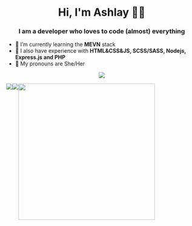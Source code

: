 <h1 align="center">Hi, I'm Ashlay 🏳️‍⚧️</h1>
<h3 align="center">I am a developer who loves to code (almost) everything</h3>

- 🌱 I’m currently learning the **MEVN** stack
- 🌷 I also have experience with **HTML&CSS&JS, SCSS/SASS, Nodejs, Express.js and PHP**
- 🚻 My pronouns are She/Her
  
<p align="center">
  <img alig src="https://github-profile-trophy.vercel.app/?username=Ashlayyy&theme=dark&column=-1" />
</p>

<div style="display: flex;">
<a href="https://github.com/Ashlayyy">
  <img align="center" src="https://vercel-repository-chi.vercel.app/api?username=Ashlayyy&count_private=true&show_icons=true&theme=light" />
</a>
<a href="https://github.com/Ashlayyy">
  <img align="center" src="https://vercel-repository-chi.vercel.app/api/top-langs/?username=Ashlayyy&layout=donut&theme=light&langs_count=10" />
</a>
<a href="https://github.com/Ashlayyy">
  <img align="center" src="https://github-readme-streak-stats.herokuapp.com/?user=Ashlayyy&theme=light&hide_border=false" width="360" >
</a>
</div>

